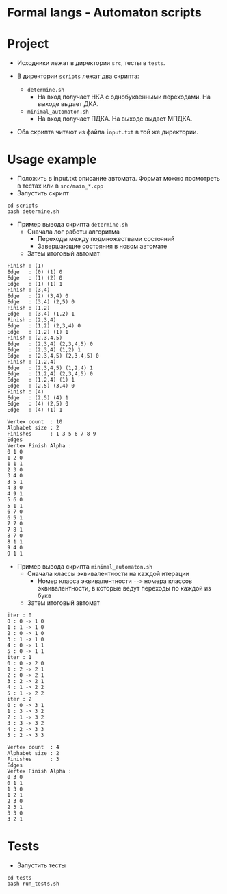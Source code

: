 # Formal langs - Automaton scripts

# Project

- Исходники лежат в директории `src`, тесты в `tests`.
- В директории `scripts` лежат два скрипта:
  - `determine.sh`
    - На вход получает НКА с однобуквенными переходами. На выходе выдает ДКА.
  - `minimal_automaton.sh`
    - На вход получает ПДКА. На выходе выдает МПДКА.

- Оба скрипта читают из файла `input.txt` в той же директории.

# Usage example

- Положить в input.txt описание автомата. Формат можно посмотреть в тестах или в `src/main_*.cpp`
- Запустить скрипт

```
cd scripts
bash determine.sh
```

- Пример вывода скрипта `determine.sh`
  - Сначала лог работы алгоритма
    - Переходы между подмножествами состояний
    - Завершающие состояния в новом автомате
  - Затем итоговый автомат

```
Finish : (1)
Edge   : (0) (1) 0
Edge   : (1) (2) 0
Edge   : (1) (1) 1
Finish : (3,4)
Edge   : (2) (3,4) 0
Edge   : (3,4) (2,5) 0
Finish : (1,2)
Edge   : (3,4) (1,2) 1
Finish : (2,3,4)
Edge   : (1,2) (2,3,4) 0
Edge   : (1,2) (1) 1
Finish : (2,3,4,5)
Edge   : (2,3,4) (2,3,4,5) 0
Edge   : (2,3,4) (1,2) 1
Edge   : (2,3,4,5) (2,3,4,5) 0
Finish : (1,2,4)
Edge   : (2,3,4,5) (1,2,4) 1
Edge   : (1,2,4) (2,3,4,5) 0
Edge   : (1,2,4) (1) 1
Edge   : (2,5) (3,4) 0
Finish : (4)
Edge   : (2,5) (4) 1
Edge   : (4) (2,5) 0
Edge   : (4) (1) 1

Vertex count  : 10
Alphabet size : 2
Finishes      : 1 3 5 6 7 8 9
Edges
Vertex Finish Alpha :
0 1 0
1 2 0
1 1 1
2 3 0
3 4 0
3 5 1
4 3 0
4 9 1
5 6 0
5 1 1
6 7 0
6 5 1
7 7 0
7 8 1
8 7 0
8 1 1
9 4 0
9 1 1
```

- Пример вывода скрипта `minimal_automaton.sh`
  - Сначала классы эквивалентности на каждой итерации
    - Номер класса эквивалентности `-->` номера классов эквивалентности, в которые ведут переходы по каждой из букв
  - Затем итоговый автомат

```
iter : 0
0 : 0 -> 1 0
1 : 1 -> 1 0
2 : 0 -> 1 0
3 : 1 -> 1 0
4 : 0 -> 1 1
5 : 0 -> 1 1
iter : 1
0 : 0 -> 2 0
1 : 2 -> 2 1
2 : 0 -> 2 1
3 : 2 -> 2 1
4 : 1 -> 2 2
5 : 1 -> 2 2
iter : 2
0 : 0 -> 3 1
1 : 3 -> 3 2
2 : 1 -> 3 2
3 : 3 -> 3 2
4 : 2 -> 3 3
5 : 2 -> 3 3

Vertex count  : 4
Alphabet size : 2
Finishes      : 3
Edges
Vertex Finish Alpha :
0 3 0
0 1 1
1 3 0
1 2 1
2 3 0
2 3 1
3 3 0
3 2 1
```

# Tests

- Запустить тесты

```
cd tests
bash run_tests.sh
```

